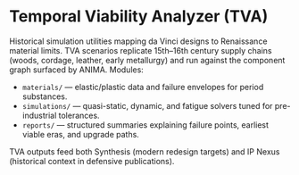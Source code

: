 # Temporal Viability Analyzer (TVA)

Historical simulation utilities mapping da Vinci designs to Renaissance material limits. TVA scenarios replicate 15th–16th century supply chains (woods, cordage, leather, early metallurgy) and run against the component graph surfaced by ANIMA. Modules:

- `materials/` — elastic/plastic data and failure envelopes for period substances.
- `simulations/` — quasi-static, dynamic, and fatigue solvers tuned for pre-industrial tolerances.
- `reports/` — structured summaries explaining failure points, earliest viable eras, and upgrade paths.

TVA outputs feed both Synthesis (modern redesign targets) and IP Nexus (historical context in defensive publications).
